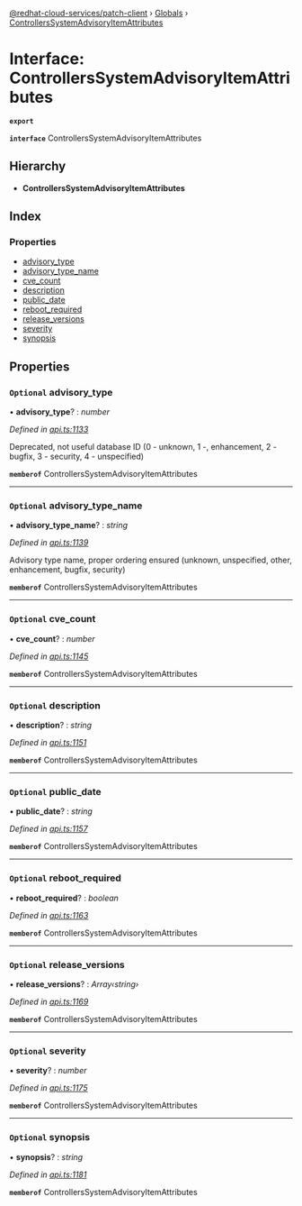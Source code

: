 [@redhat-cloud-services/patch-client](../README.md) › [Globals](../globals.md) › [ControllersSystemAdvisoryItemAttributes](controllerssystemadvisoryitemattributes.md)

# Interface: ControllersSystemAdvisoryItemAttributes

**`export`** 

**`interface`** ControllersSystemAdvisoryItemAttributes

## Hierarchy

* **ControllersSystemAdvisoryItemAttributes**

## Index

### Properties

* [advisory_type](controllerssystemadvisoryitemattributes.md#optional-advisory_type)
* [advisory_type_name](controllerssystemadvisoryitemattributes.md#optional-advisory_type_name)
* [cve_count](controllerssystemadvisoryitemattributes.md#optional-cve_count)
* [description](controllerssystemadvisoryitemattributes.md#optional-description)
* [public_date](controllerssystemadvisoryitemattributes.md#optional-public_date)
* [reboot_required](controllerssystemadvisoryitemattributes.md#optional-reboot_required)
* [release_versions](controllerssystemadvisoryitemattributes.md#optional-release_versions)
* [severity](controllerssystemadvisoryitemattributes.md#optional-severity)
* [synopsis](controllerssystemadvisoryitemattributes.md#optional-synopsis)

## Properties

### `Optional` advisory_type

• **advisory_type**? : *number*

*Defined in [api.ts:1133](https://github.com/RedHatInsights/javascript-clients/blob/77019e3d/packages/patch/api.ts#L1133)*

Deprecated, not useful database ID (0 - unknown, 1 -, enhancement, 2 - bugfix, 3 - security, 4 - unspecified)

**`memberof`** ControllersSystemAdvisoryItemAttributes

___

### `Optional` advisory_type_name

• **advisory_type_name**? : *string*

*Defined in [api.ts:1139](https://github.com/RedHatInsights/javascript-clients/blob/77019e3d/packages/patch/api.ts#L1139)*

Advisory type name, proper ordering ensured (unknown, unspecified, other, enhancement, bugfix, security)

**`memberof`** ControllersSystemAdvisoryItemAttributes

___

### `Optional` cve_count

• **cve_count**? : *number*

*Defined in [api.ts:1145](https://github.com/RedHatInsights/javascript-clients/blob/77019e3d/packages/patch/api.ts#L1145)*

**`memberof`** ControllersSystemAdvisoryItemAttributes

___

### `Optional` description

• **description**? : *string*

*Defined in [api.ts:1151](https://github.com/RedHatInsights/javascript-clients/blob/77019e3d/packages/patch/api.ts#L1151)*

**`memberof`** ControllersSystemAdvisoryItemAttributes

___

### `Optional` public_date

• **public_date**? : *string*

*Defined in [api.ts:1157](https://github.com/RedHatInsights/javascript-clients/blob/77019e3d/packages/patch/api.ts#L1157)*

**`memberof`** ControllersSystemAdvisoryItemAttributes

___

### `Optional` reboot_required

• **reboot_required**? : *boolean*

*Defined in [api.ts:1163](https://github.com/RedHatInsights/javascript-clients/blob/77019e3d/packages/patch/api.ts#L1163)*

**`memberof`** ControllersSystemAdvisoryItemAttributes

___

### `Optional` release_versions

• **release_versions**? : *Array‹string›*

*Defined in [api.ts:1169](https://github.com/RedHatInsights/javascript-clients/blob/77019e3d/packages/patch/api.ts#L1169)*

**`memberof`** ControllersSystemAdvisoryItemAttributes

___

### `Optional` severity

• **severity**? : *number*

*Defined in [api.ts:1175](https://github.com/RedHatInsights/javascript-clients/blob/77019e3d/packages/patch/api.ts#L1175)*

**`memberof`** ControllersSystemAdvisoryItemAttributes

___

### `Optional` synopsis

• **synopsis**? : *string*

*Defined in [api.ts:1181](https://github.com/RedHatInsights/javascript-clients/blob/77019e3d/packages/patch/api.ts#L1181)*

**`memberof`** ControllersSystemAdvisoryItemAttributes
